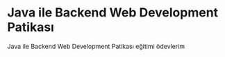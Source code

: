 # Java ile Backend Web Development Patikası  
Java ile Backend Web Development Patikası eğitimi ödevlerim
